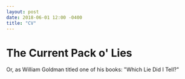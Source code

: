 ```yaml
---
layout: post
date: 2018-06-01 12:00 -0400
title: "CV"
---
```

# The Current Pack o' Lies

Or, as William Goldman titled one of his books: "Which Lie Did I Tell?"

